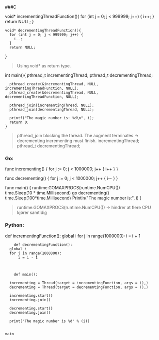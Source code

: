 
###C

  void* incrementingThreadFunction(){
    for (int j = 0; j < 999999; j++) {
        i++;
      }
      return NULL;
    }

    void* decrementingThreadFunction(){
      for (int j = 0; j < 999999; j++) {
        i--;
      }
      return NULL;
  }

>Using void* as return type.

  int main(){
      pthread_t incrementingThread;
      pthread_t decrementingThread;

      pthread_create(&incrementingThread, NULL, incrementingThreadFunction, NULL);
      pthread_create(&decrementingThread, NULL, decrementingThreadFunction, NULL);

      pthread_join(incrementingThread, NULL);
      pthread_join(decrementingThread, NULL);

      printf("The magic number is: %d\n", i);
      return 0;
    }

>pthread_join blocking the thread.
>The augment terminates -> decrementing
>incrementing must finish.
>incrementingThread; pthread_t decrementingThread;

### Go:

  func incrementing() {
    for j := 0; j < 1000000; j++ {
      i++
    }
  }

  func decrementing() {
    for j := 0; j < 1000000; j++ {
      i--
    }
  }

  func main() {
      runtime.GOMAXPROCS(runtime.NumCPU())   
	     time.Sleep(10 * time.Millisecond)
	      go decrementing()
        time.Sleep(100*time.Millisecond)
        Println("The magic number is:", i)
}

>runtime.GOMAXPROCS(runtime.NumCPU())  ->  hindrer at flere CPU kjører samtidig


### Python:
  def incrementingFunction():
      global i
      for j in range(1000000):
          i = i + 1

        def decrementingFunction():
      global i
      for j in range(1000000):
          i = i - 1



        def main():

      incrementing = Thread(target = incrementingFunction, args = (),)
      decrementing = Thread(target = decrementingFunction, args = (),)

      incrementing.start()
      incrementing.join()

      decrementing.start()
      decrementing.join()

      print("The magic number is %d" % (i))


    main
